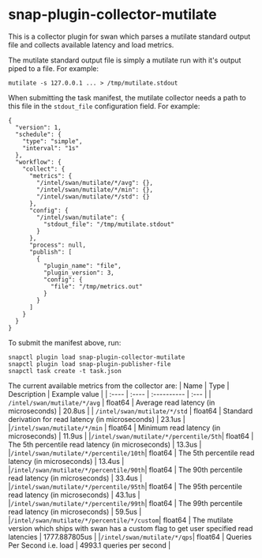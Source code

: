 # snap-plugin-collector-mutilate

This is a collector plugin for swan which parses a mutilate standard output file
and collects available latency and load metrics.

The mutilate standard output file is simply a mutilate run with it's output
piped to a file. For example:

```
mutilate -s 127.0.0.1 ... > /tmp/mutilate.stdout
```

When submitting the task manifest, the mutilate collector needs a path to this
file in the `stdout_file` configuration field. For example:

```
{
  "version": 1,
  "schedule": {
    "type": "simple",
    "interval": "1s"
  },
  "workflow": {
    "collect": {
      "metrics": {
        "/intel/swan/mutilate/*/avg": {},
        "/intel/swan/mutilate/*/min": {},
        "/intel/swan/mutilate/*/std": {}
      },
      "config": {
        "/intel/swan/mutilate": {
          "stdout_file": "/tmp/mutilate.stdout"
        }
      },
      "process": null,
      "publish": [
        {
          "plugin_name": "file",
          "plugin_version": 3,
          "config": {
            "file": "/tmp/metrics.out"
          }
        }
      ]
    }
  }
}
```

To submit the manifest above, run:
```
snapctl plugin load snap-plugin-collector-mutilate
snapctl plugin load snap-plugin-publisher-file
snapctl task create -t task.json
```

The current available metrics from the collector are:
| Name  | Type  | Description | Example value |
| :---- | :---- | :---------- | :--- |
| `/intel/swan/mutilate/*/avg` | float64 | Average read latency (in microseconds) | 20.8us |
| `/intel/swan/mutilate/*/std` | float64 | Standard derivation for read latency (in microseconds) | 23.1us |
|`/intel/swan/mutilate/*/min` | float64 | Minimum read latency (in microseconds) | 11.9us |
|`/intel/swan/mutilate/*/percentile/5th`| float64 | The 5th percentile read latency (in microseconds) | 13.3us |
|`/intel/swan/mutilate/*/percentile/10th`| float64 | The 5th percentile read latency (in microseconds) | 13.4us |
|`/intel/swan/mutilate/*/percentile/90th`| float64 | The 90th percentile read latency (in microseconds) | 33.4us |
|`/intel/swan/mutilate/*/percentile/95th`| float64 | The 95th percentile read latency (in microseconds) | 43.1us |
|`/intel/swan/mutilate/*/percentile/99th`| float64 | The 99th percentile read latency (in microseconds) | 59.5us |
|`/intel/swan/mutilate/*/percentile/*/custom`| float64 | The mutilate version which ships with swan has a custom flag to get user specified read latencies | 1777.887805us |
|`/intel/swan/mutilate/*/qps`| float64 | Queries Per Second i.e. load | 4993.1 queries per second |
